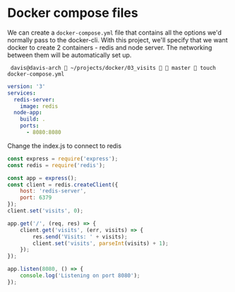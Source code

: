 # Docker compose files

We can create a `docker-compose.yml` file that contains all the options we'd normally pass to the docker-cli. With this project, we'll specify that we want docker to create 2 containers - redis and node server. The networking between them will be automatically set up.

```
 davis@davis-arch  ~/projects/docker/03_visits   master  touch docker-compose.yml
```

```yaml
version: '3'
services:
  redis-server:
    image: redis
  node-app:
    build: .
    ports:
      - 8080:8080
```

Change the index.js to connect to redis

```js
const express = require('express');
const redis = require('redis');

const app = express();
const client = redis.createClient({
    host: 'redis-server',
    port: 6379
});
client.set('visits', 0);

app.get('/', (req, res) => {
    client.get('visits', (err, visits) => {
        res.send('Visits: ' + visits);
        client.set('visits', parseInt(visits) + 1);
    });
});

app.listen(8080, () => {
    console.log('Listening on port 8080');
});
```